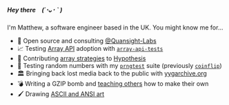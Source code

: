 ##### Hey there (´･ᴗ･ ` )

I'm Matthew, a software engineer based in the UK. You might know me for...

- 🏢 Open source and consulting [@Quansight-Labs](https://github.com/Quansight-Labs)
- 📈 Testing [Array API](https://data-apis.org/blog/array_api_standard_release/) adoption with [`array-api-tests`](https://github.com/data-apis/array-api-tests/)
- 🐛 Contributing [array strategies](https://hypothesis.readthedocs.io/en/latest/numpy.html#array-api) to [Hypothesis](https://github.com/HypothesisWorks/hypothesis/)
- 🎲 Testing random numbers with my [`prngtest`](https://github.com/honno/prngtest) suite (previously [`coinflip`](https://github.com/honno/coinflip))
- 🏛 Bringing back lost media back to the public with [yygarchive.org](https://www.yygarchive.org)
- 💣 Writing a GZIP bomb and [teaching others](https://honno.dev/gzip-quine) how to make their own
- 🖌  Drawing [ASCII and ANSI art](https://ascii.honno.dev/)
